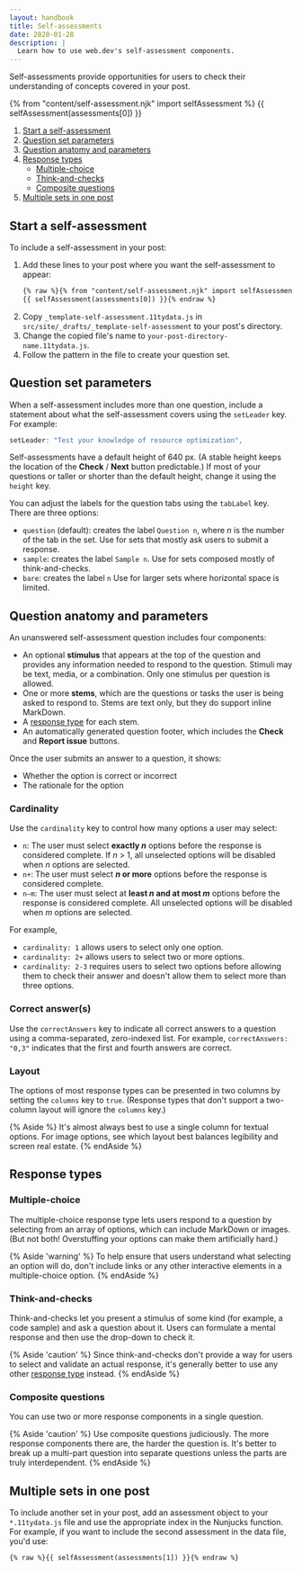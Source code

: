 ```yaml
---
layout: handbook
title: Self-assessments
date: 2020-01-28
description: |
  Learn how to use web.dev's self-assessment components.
---
```


Self-assessments provide opportunities for users
to check their understanding of concepts covered in your post.

<!--lint disable no-unescaped-template-tags-->
{% from "content/self-assessment.njk" import selfAssessment %}
{{ selfAssessment(assessments[0]) }}
<!--lint disable no-unescaped-template-tags-->

1. [Start a self-assessment](#start-a-self-assessment)
1. [Question set parameters](#question-set-parameters)
1. [Question anatomy and parameters](#question-anatomy-and-parameters)
1. [Response types](#response-types)
    - [Multiple-choice](#multiple-choice)
    - [Think-and-checks](#think-and-checks)
    - [Composite questions](#composite-questions)
1. [Multiple sets in one post](#multiple-sets-in-one-post)

## Start a self-assessment

To include a self-assessment in your post:
1. Add these lines to your post where you want the self-assessment to appear:
    ```html
    {% raw %}{% from "content/self-assessment.njk" import selfAssessment %}
    {{ selfAssessment(assessments[0]) }}{% endraw %}
    ```
1. Copy `_template-self-assessment.11tydata.js` in `src/site/_drafts/_template-self-assessment`
   to your post's directory.
1. Change the copied file's name to `your-post-directory-name.11tydata.js`.
1. Follow the pattern in the file to create your question set.

## Question set parameters

When a self-assessment includes more than one question,
include a statement about what the self-assessment covers
using the `setLeader` key. For example:

```js
setLeader: "Test your knowledge of resource optimization",
```

Self-assessments have a default height of 640&nbsp;px.
(A stable height keeps the location of the **Check** / **Next** button predictable.)
If most of your questions or taller or shorter than the default height,
change it using the `height` key.

You can adjust the labels for the question tabs using the `tabLabel` key.
There are three options:
- `question` (default): creates the label `Question n`,
  where _n_ is the number of the tab in the set.
  Use for sets that mostly ask users to submit a response.
- `sample`: creates the label `Sample n`.
  Use for sets composed mostly of think-and-checks.
- `bare`: creates the label `n`
  Use for larger sets where horizontal space is limited.

## Question anatomy and parameters
An unanswered self-assessment question includes four components:
- An optional **stimulus** that appears at the top of the question
  and provides any information needed to respond to the question.
  Stimuli may be text, media, or a combination.
  Only one stimulus per question is allowed.
- One or more **stems**, which are the questions or tasks
  the user is being asked to respond to.
  Stems are text only, but they do support inline MarkDown.
- A [response type](#response-types) for each stem.
- An automatically generated question footer,
  which includes the **Check** and **Report issue** buttons.

Once the user submits an answer to a question,
it shows:
- Whether the option is correct or incorrect
- The rationale for the option

### Cardinality

Use the `cardinality` key to control how many options a user may select:
- `n`: The user must select **exactly _n_** options
  before the response is considered complete.
  If _n_&nbsp;>&nbsp;1, all unselected options will be disabled
  when _n_ options are selected.
- `n+`: The user must select **_n_ or more** options
  before the response is considered complete.
- `n–m`: The user must select at **least _n_ and at most _m_** options
  before the response is considered complete.
  All unselected options will be disabled when _m_ options are selected.

For example,
- `cardinality: 1` allows users to select only one option.
- `cardinality: 2+` allows users to select two or more options.
- `cardinality: 2-3` requires users to select two options
  before allowing them to check their answer
  and doesn't allow them to select more than three options.

### Correct answer(s)

Use the `correctAnswers` key to indicate all correct answers to a question
using a comma-separated, zero-indexed list.
For example, `correctAnswers: "0,3"` indicates
that the first and fourth answers are correct.

### Layout

The options of most response types can be presented in two columns
by setting the `columns` key to `true`.
(Response types that don't support a two-column layout
will ignore the `columns` key.)

{% Aside %}
It's almost always best to use a single column for textual options.
For image options,
see which layout best balances legibility and screen real estate.
{% endAside %}

## Response types

### Multiple-choice
The multiple-choice response type lets users respond to a question
by selecting from an array of options,
which can include MarkDown or images.
(But not both! Overstuffing your options can make them artificially hard.)

{% Aside 'warning' %}
To help ensure that users understand what selecting an option will do,
don't include links or any other interactive elements in a multiple-choice option.
{% endAside %}

### Think-and-checks
Think-and-checks let you present a stimulus of some kind
(for example, a code sample) and ask a question about it.
Users can formulate a mental response
and then use the drop-down to check it.

{% Aside 'caution' %}
Since think-and-checks don't provide a way for users to select
and validate an actual response,
it's generally better to use any other [response type](#response-types) instead.
{% endAside %}

### Composite questions
You can use two or more response components in a single question.
<!-- TODO: Explain how to do that -->

{% Aside 'caution' %}
Use composite questions judiciously.
The more response components there are, the harder the question is.
It's better to break up a multi-part question into separate questions
unless the parts are truly interdependent.
{% endAside %}

## Multiple sets in one post
To include another set in your post,
add an assessment object to your `*.11tydata.js` file and
use the appropriate index in the Nunjucks function.
For example, if you want to include the second assessment in the data file,
you'd use:

```html
{% raw %}{{ selfAssessment(assessments[1]) }}{% endraw %}
```
